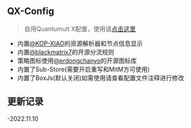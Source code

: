 ## QX-Config

> 自用Quantumult X配置，使用请[点击这里](https://raw.githubusercontent.com/fanmingming/QX-Config/main/QuantumultX.conf)

- 内置[@KOP-XIAO](https://github.com/KOP-XIAO)的资源解析器和节点信息显示
- 内置[@blackmatrix7](https://github.com/blackmatrix7)的开源分流规则
- 策略图标使用[@erdongchanyo](https://github.com/erdongchanyo)的开源图标库
- 内置了Sub-Store(需要开启重写和MitM方可使用)
- 内置了BoxJs(默认关闭)如需使用请查看配置文件注释进行修改
## 更新记录
-2022.11.10
